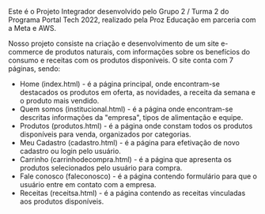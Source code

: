 Este é o Projeto Integrador desenvolvido pelo Grupo 2 / Turma 2 do Programa Portal Tech 2022, realizado pela Proz Educação em parceria com a Meta e AWS.

Nosso projeto consiste na criação e desenvolvimento de um site e-commerce de produtos naturais, com informações sobre os benefícios do consumo e receitas com os produtos disponíveis.
O site conta com 7 páginas, sendo:
- Home (index.html) - é a página principal, onde encontram-se destacados os produtos em oferta, as novidades, a receita da semana e o produto mais vendido.
- Quem somos (institucional.html) - é a página onde encontram-se descritas informações da "empresa", tipos de alimentação e equipe.
- Produtos (produtos.html) - é a página onde constam todos os produtos disponíveis para venda, organizados por categorias.
- Meu Cadastro (cadastro.html) - é a página para efetivação de novo cadastro ou login pelo usuário.
- Carrinho (carrinhodecompra.html) - é a página que apresenta os produtos selecionados pelo usuário para compra.
- Fale conosco (faleconosco) - é a página contendo formulário para que o usuário entre em contato com a empresa.
- Receitas (receitsa.html) - é a página contendo as receitas vinculadas aos produtos disponíveis.
